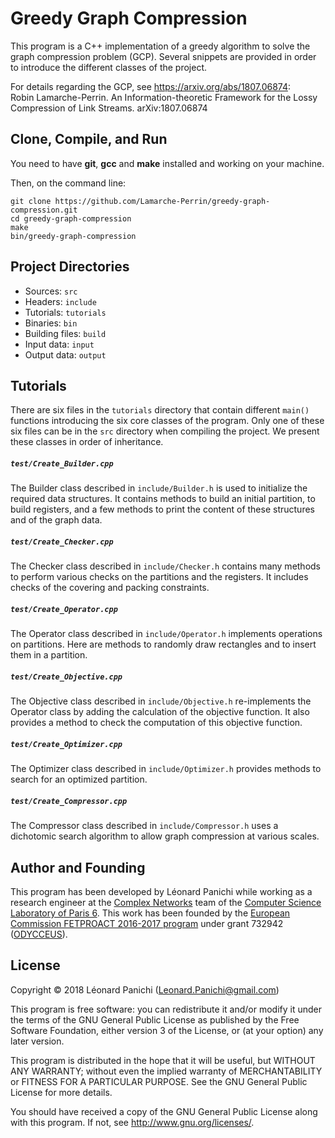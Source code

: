 # Greedy Graph Compression

This program is a C++ implementation of a greedy algorithm to solve the graph compression problem (GCP). Several snippets are provided in order to introduce the different classes of the project.

For details regarding the GCP, see <https://arxiv.org/abs/1807.06874>:  
Robin Lamarche-Perrin. An Information-theoretic Framework
for the Lossy Compression of Link Streams. arXiv:1807.06874


## Clone, Compile, and Run

You need to have **git**, **gcc** and **make** installed and working on your machine.

Then, on the command line:
```
git clone https://github.com/Lamarche-Perrin/greedy-graph-compression.git
cd greedy-graph-compression
make
bin/greedy-graph-compression
```

## Project Directories

* Sources: `src`
* Headers: `include`
* Tutorials: `tutorials`
* Binaries: `bin`
* Building files: `build`
* Input data: `input`
* Output data: `output`

## Tutorials
There are six files in the `tutorials` directory that contain different `main()` functions introducing the six core classes of the program. Only one of these six files can be in the `src` directory when compiling the project. We present these classes in order of inheritance.

##### `test/Create_Builder.cpp` 
The Builder class described in `include/Builder.h` is used to initialize the required data structures. It contains methods to build an initial partition, to build registers, and a few methods to print the content of these structures and of the graph data.

##### `test/Create_Checker.cpp`
The Checker class described in `include/Checker.h` contains many methods to perform various checks on the partitions and the registers. It includes checks of the covering and packing constraints.

##### `test/Create_Operator.cpp`
The Operator class described in `include/Operator.h` implements operations on partitions. Here are methods to randomly draw rectangles and to insert them in a partition.

##### `test/Create_Objective.cpp`
The Objective class described in `include/Objective.h` re-implements the Operator class by adding the calculation of the objective function. It also provides a method to check the computation of this objective function.

##### `test/Create_Optimizer.cpp`
The Optimizer class described in `include/Optimizer.h` provides methods to search for an optimized partition.

##### `test/Create_Compressor.cpp`
The Compressor class described in `include/Compressor.h` uses a dichotomic search algorithm to allow graph compression at various scales.


## Author and Founding

This program has been developed by Léonard Panichi while working as a research engineer at the [Complex Networks](http://www.complexnetworks.fr/) team of the [Computer Science Laboratory of Paris 6](https://www.lip6.fr/). This work has been founded by the [European Commission FETPROACT 2016-2017 program](https://ec.europa.eu/research/participants/portal/desktop/en/opportunities/h2020/calls/h2020-fetproact-2016-2017.html) under grant 732942 ([ODYCCEUS](https://www.odycceus.eu/)).


## License

Copyright © 2018 Léonard Panichi
(<Leonard.Panichi@gmail.com>)

This program is free software: you can redistribute it and/or modify it
under the terms of the GNU General Public License as published by the Free
Software Foundation, either version 3 of the License, or (at your option)
any later version.

This program is distributed in the hope that it will be useful, but WITHOUT
ANY WARRANTY; without even the implied warranty of MERCHANTABILITY or
FITNESS FOR A PARTICULAR PURPOSE. See the GNU General Public License for
more details.

You should have received a copy of the GNU General Public License along
with this program. If not, see <http://www.gnu.org/licenses/>.
